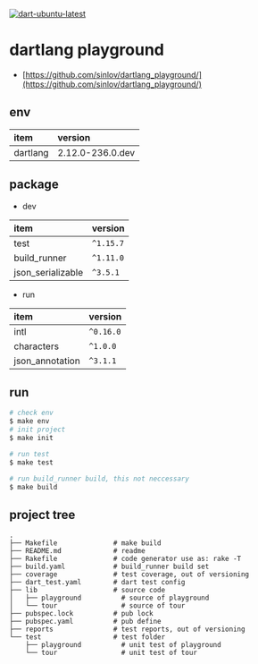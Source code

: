 [![dart-ubuntu-latest](https://github.com/sinlov/dartlang_playground/workflows/dart-ubuntu-latest/badge.svg?branch=main)](https://github.com/sinlov/dartlang_playground/actions?query=workflow%3Adart-ubuntu-latest)

# dartlang playground

- [https://github.com/sinlov/dartlang_playground/](https://github.com/sinlov/dartlang_playground/)

## env

| item | version |
|:----------------|:----------------|
| dartlang | 2.12.0-236.0.dev |

## package

- dev

| item | version |
|:----------------|:----------------|
| test | `^1.15.7` |
| build_runner | `^1.11.0` |
| json_serializable | `^3.5.1`

- run

| item | version |
|:----------------|:----------------|
| intl | `^0.16.0` |
| characters | `^1.0.0` |
| json_annotation | `^3.1.1` |

## run

```bash
# check env
$ make env
# init project
$ make init

# run test
$ make test

# run build_runner build, this not neccessary
$ make build
```

## project tree

```
.
├── Makefile              # make build
├── README.md             # readme
├── Rakefile              # code generator use as: rake -T
├── build.yaml            # build_runner build set
├── coverage              # test coverage, out of versioning
├── dart_test.yaml        # dart test config
├── lib                   # source code
│   ├── playground          # source of playground
│   └── tour                # source of tour
├── pubspec.lock          # pub lock
├── pubspec.yaml          # pub define
├── reports               # test reports, out of versioning
└── test                  # test folder
    ├── playground          # unit test of playground
    └── tour                # unit test of tour
```